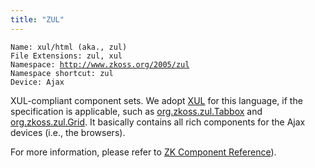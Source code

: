 ```yaml
---
title: "ZUL"
---
```


`Name: xul/html (aka., zul)`  
`File Extensions: zul, xul`  
`Namespace: `[`http://www.zkoss.org/2005/zul`](http://www.zkoss.org/2005/zul)  
`Namespace shortcut: zul`  
`Device: Ajax`

XUL-compliant component sets. We adopt
[XUL](https://developer.mozilla.org/En/XUL) for this language, if the
specification is applicable, such as
[org.zkoss.zul.Tabbox](https://www.zkoss.org/javadoc/latest/zk/org/zkoss/zul/Tabbox.html) and
[org.zkoss.zul.Grid](https://www.zkoss.org/javadoc/latest/zk/org/zkoss/zul/Grid.html). It basically contains all rich
components for the Ajax devices (i.e., the browsers).

For more information, please refer to [ZK Component Reference](/zk_component_ref/introduction)).


